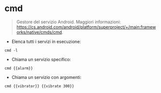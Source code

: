 # cmd

> Gestore del servizio Android.
> Maggiori informazioni: <https://cs.android.com/android/platform/superproject/+/main:frameworks/native/cmds/cmd>.

- Elenca tutti i servizi in esecuzione:

`cmd -l`

- Chiama un servizio specifico:

`cmd {{alarm}}`

- Chiama un servizio con argomenti:

`cmd {{vibrator}} {{vibrate 300}}`
